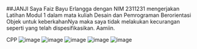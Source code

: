 ##JANJI
Saya Faiz Bayu Erlangga dengan NIM 2311231 mengerjakan Latihan Modul 1 dalam mata kuliah Desain dan Pemrograman Berorientasi Objek untuk keberkahanNya maka saya tidak melakukan kecurangan seperti yang telah dispesifikasikan. Aamiin.

CPP
![image](https://github.com/user-attachments/assets/88465d60-1148-4a9b-8c10-4f437d4b907d)
![image](https://github.com/user-attachments/assets/00fda6d1-af3c-4f5c-a412-bfea19116a56)
![image](https://github.com/user-attachments/assets/7fbd01dc-7633-4040-8b85-ffe8747ab369)
![image](https://github.com/user-attachments/assets/adc763a8-6880-4433-ba4c-a74c22bb1ce7)
![image](https://github.com/user-attachments/assets/9566ce06-e14e-4f18-a6bf-9f24cfba9274)



